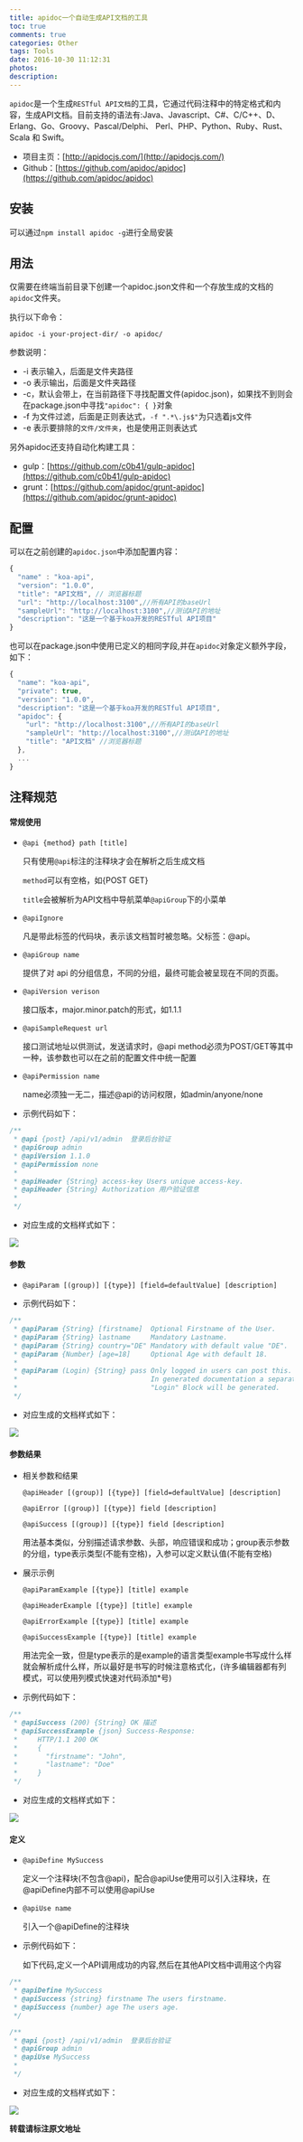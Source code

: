 ```yaml
---
title: apidoc一个自动生成API文档的工具
toc: true
comments: true
categories: Other
tags: Tools
date: 2016-10-30 11:12:31
photos:
description:
---
```


`apidoc`是一个生成`RESTful API文档`的工具，它通过代码注释中的特定格式和内容，生成API文档。目前支持的语法有:Java、Javascript、C#、C/C++、D、Erlang、Go、Groovy、Pascal/Delphi、 Perl、PHP、Python、Ruby、Rust、Scala 和 Swift。

* 项目主页：[http://apidocjs.com/](http://apidocjs.com/) 
* Github：[https://github.com/apidoc/apidoc](https://github.com/apidoc/apidoc)
<!--more-->
## 安装

可以通过`npm install apidoc -g`进行全局安装

## 用法

仅需要在终端当前目录下创建一个apidoc.json文件和一个存放生成的文档的`apidoc`文件夹。

执行以下命令：
```shell
apidoc -i your-project-dir/ -o apidoc/
```

参数说明：

* -i 表示输入，后面是文件夹路径
* -o 表示输出，后面是文件夹路径
* -c，默认会带上，在当前路径下寻找配置文件(apidoc.json)，如果找不到则会在package.json中寻找`"apidoc": { }`对象
* -f 为文件过滤，后面是正则表达式，`-f ".*\.js$"`为只选着js文件
* -e 表示要排除的`文件/文件夹`，也是使用正则表达式

另外apidoc还支持自动化构建工具：

* gulp：[https://github.com/c0b41/gulp-apidoc](https://github.com/c0b41/gulp-apidoc)
* grunt：[https://github.com/apidoc/grunt-apidoc](https://github.com/apidoc/grunt-apidoc)

## 配置

可以在之前创建的`apidoc.json`中添加配置内容：

```js
{
  "name" : "koa-api",
  "version": "1.0.0",
  "title": "API文档", // 浏览器标题
  "url": "http://localhost:3100",//所有API的baseUrl
  "sampleUrl": "http://localhost:3100",//测试API的地址
  "description": "这是一个基于koa开发的RESTful API项目"
}
```

也可以在package.json中使用已定义的相同字段,并在`apidoc`对象定义额外字段，如下：

```js
{
  "name": "koa-api",
  "private": true,
  "version": "1.0.0",
  "description": "这是一个基于koa开发的RESTful API项目",
  "apidoc": {
    "url": "http://localhost:3100",//所有API的baseUrl
    "sampleUrl": "http://localhost:3100",//测试API的地址
    "title": "API文档" //浏览器标题
  },
  ...
}
```

## 注释规范

#### 常规使用

* `@api {method} path [title]`

    只有使用`@api`标注的注释块才会在解析之后生成文档

    `method`可以有空格，如{POST GET}

    `title`会被解析为API文档中导航菜单`@apiGroup`下的小菜单

* `@apiIgnore` 

    凡是带此标签的代码块，表示该文档暂时被忽略。父标签：@api。

* `@apiGroup name`
  
    提供了对 api 的分组信息，不同的分组，最终可能会被呈现在不同的页面。

* `@apiVersion verison`
  
    接口版本，major.minor.patch的形式，如1.1.1

* `@apiSampleRequest url`
  
    接口测试地址以供测试，发送请求时，@api method必须为POST/GET等其中一种，该参数也可以在之前的配置文件中统一配置

* `@apiPermission name`

    name必须独一无二，描述@api的访问权限，如admin/anyone/none

* 示例代码如下：

```js
/**
 * @api {post} /api/v1/admin  登录后台验证 
 * @apiGroup admin
 * @apiVersion 1.1.0
 * @apiPermission none
 *
 * @apiHeader {String} access-key Users unique access-key.
 * @apiHeader {String} Authorization 用户验证信息
 *
 */
```

* 对应生成的文档样式如下：

![](http://ww4.sinaimg.in/large/006y8lVagw1fabo85xestj30r00hrjsr.jpg)

#### 参数

* `@apiParam [(group)] [{type}] [field=defaultValue] [description]`

* 示例代码如下：

```js
/**
 * @apiParam {String} [firstname]  Optional Firstname of the User.
 * @apiParam {String} lastname     Mandatory Lastname.
 * @apiParam {String} country="DE" Mandatory with default value "DE".
 * @apiParam {Number} [age=18]     Optional Age with default 18.
 *
 * @apiParam (Login) {String} pass Only logged in users can post this.
 *                                 In generated documentation a separate
 *                                 "Login" Block will be generated.
 */                                 
```

* 对应生成的文档样式如下：

![](http://ww3.sinaimg.in/large/006y8lVagw1fabo5ltbj0j31cs0nmwhr.jpg)

#### 参数结果

* 相关参数和结果

    `@apiHeader [(group)] [{type}] [field=defaultValue] [description]`

    `@apiError [(group)] [{type}] field [description]`

    `@apiSuccess [(group)] [{type}] field [description]`
      
    用法基本类似，分别描述请求参数、头部，响应错误和成功；group表示参数的分组，type表示类型(不能有空格)，入参可以定义默认值(不能有空格)

* 展示示例

    `@apiParamExample [{type}] [title] example`

    `@apiHeaderExample [{type}] [title] example`

    `@apiErrorExample [{type}] [title] example`

    `@apiSuccessExample [{type}] [title] example`
      
    用法完全一致，但是type表示的是example的语言类型example书写成什么样就会解析成什么样，所以最好是书写的时候注意格式化，(许多编辑器都有列模式，可以使用列模式快速对代码添加*号)

* 示例代码如下：

```js
/**
 * @apiSuccess (200) {String} OK 描述
 * @apiSuccessExample {json} Success-Response:
 *     HTTP/1.1 200 OK
 *     {
 *       "firstname": "John",
 *       "lastname": "Doe"
 *     }
 */
```

* 对应生成的文档样式如下：

![](http://ww4.sinaimg.in/large/006y8lVagw1fabo1cxcizj316w0hggn7.jpg)


#### 定义

* `@apiDefine MySuccess`

    定义一个注释块(不包含@api)，配合@apiUse使用可以引入注释块，在@apiDefine内部不可以使用@apiUse

* `@apiUse name`
  
    引入一个@apiDefine的注释块



* 示例代码如下：

    如下代码,定义一个API调用成功的内容,然后在其他API文档中调用这个内容

```js
/**
 * @apiDefine MySuccess
 * @apiSuccess {string} firstname The users firstname.
 * @apiSuccess {number} age The users age.
 */

/**
 * @api {post} /api/v1/admin  登录后台验证 
 * @apiGroup admin
 * @apiUse MySuccess
 *
 */
```

* 对应生成的文档样式如下：

![](http://ww2.sinaimg.in/large/006y8lVagw1faboaw3539j31ce0oodit.jpg)


**转载请标注原文地址**


